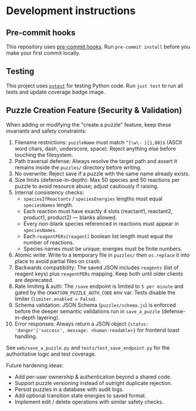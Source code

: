 # Development instructions

## Pre-commit hooks

This repository uses [pre-commit hooks](https://pre-commit.com/). Run `pre-commit install` before you make your first commit locally.

## Testing

This project uses [`pytest`][pt] for testing Python code. Run `just test` to run all tests and update coverage badge image.

## Puzzle Creation Feature (Security & Validation)

When adding or modifying the "create a puzzle" feature, keep these invariants and safety constraints:

1. Filename restrictions: `puzzleName` must match `^[\w\- ]{1,80}$` (ASCII word chars, dash, underscore, space). Reject anything else before touching the filesystem.
2. Path traversal defense: Always resolve the target path and assert it remains inside the `puzzles/` directory before writing.
3. No overwrite: Reject save if a puzzle with the same name already exists.
4. Size limits (defense-in-depth): Max 50 species and 50 reactions per puzzle to avoid resource abuse; adjust cautiously if raising.
5. Internal consistency checks:
   - `speciesIfReactants` / `speciesEnergies` lengths must equal `speciesNames` length.
   - Each reaction must have exactly 4 slots (reactant1, reactant2, product1, product2) — blanks allowed.
   - Every non-blank species referenced in reactions must appear in `speciesNames`.
   - Each `reagentPERs[reagent]` boolean list length must equal the number of reactions.
   - Species names must be unique; energies must be finite numbers.
6. Atomic write: Write to a temporary file in `puzzles/` then `os.replace` it into place to avoid partial files on crash.
7. Backwards compatibility: The saved JSON includes `reagents` (list of reagent keys) plus `reagentPERs` mapping. Keep both until older clients are deprecated.
8. Rate limiting & auth: The `/save` endpoint is limited to `5 per minute` and gated by the `CKWATSON_PUZZLE_AUTH_CODE` env var. Tests disable the limiter (`limiter.enabled = False`).
9. Schema validation: JSON Schema (`puzzles/schema.js`) is enforced before the deeper semantic validations run in `save_a_puzzle` (defense-in-depth layering).
10. Error responses: Always return a JSON object `{status: 'danger'|'success', message: <human-readable>}` for frontend toast handling.

See `web/save_a_puzzle.py` and `tests/test_save_endpoint.py` for the authoritative logic and test coverage.

Future hardening ideas:

- Add per-user ownership & authentication beyond a shared code.
- Support puzzle versioning instead of outright duplicate rejection.
- Persist puzzles in a database with audit logs.
- Add optional transition state energies to saved format.
- Implement edit / delete operations with similar safety checks.

[pt]: https://docs.pytest.org/en/stable/
